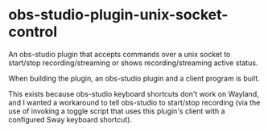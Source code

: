 # obs-studio-plugin-unix-socket-control

An obs-studio plugin that accepts commands over a unix socket to start/stop
recording/streaming or shows recording/streaming active status.

When building the plugin, an obs-studio plugin and a client program is built.

This exists because obs-studio keyboard shortcuts don't work on Wayland, and I
wanted a workaround to tell obs-studio to start/stop recording (via the use of
invoking a toggle script that uses this plugin's client with a configured Sway
keyboard shortcut).
